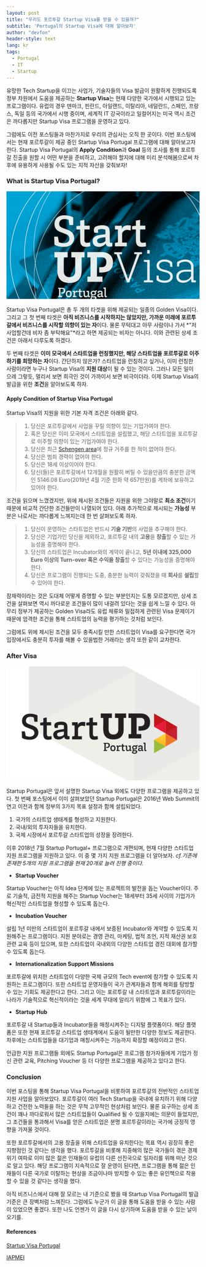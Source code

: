 ```yaml
---
layout: post
title: "우리도 포르투갈 Startup Visa를 받을 수 있을까?"
subtitle: 'Portugal의 Startup Visa에 대해 알아보자'
author: "devfon"
header-style: text
lang: kr
tags:
  - Portugal
  - IT
  - Startup
---
```


유망한 Tech Startup을 이끄는 사업가, 기술자들의 Visa 발급이 원활하게 진행되도록 정부 차원에서 도움을 제공하는 **Startup Visa**는 현재 다양한 국가에서 시행되고 있는 프로그램이다. 유럽의 경우 덴마크, 핀란드, 아일랜드, 이탈리아, 네덜란드, 스페인, 프랑스, 독일 등의 국가에서 시행 중이며, 세계적 IT 강국이라고 일컬어지는 미국 역시 조건은 까다롭지만 Startup Visa 프로그램을 운영하고 있다.

그럼에도 이전 포스팅들과 마찬가지로 우리의 관심사는 오직 한 곳이다. 이번 포스팅에서는 현재 포르투갈이 제공 중인 Startup Visa Portugal 프로그램에 대해 알아보고자 한다. Startup Visa Portugal의 **Apply Condition**과 **Goal** 등의 조사를 통해 포르투갈 진출을 원할 시 어떤 부분을 준비하고, 고려해야 할지에 대해 미리 분석해봄으로써 차후에 유용하게 사용될 수도 있는 지적 자산을 갖춰보자!

### What is Startup Visa Portugal?
![](/img/in-post/supvi.png)

Startup Visa Portugal은 총 두 개의 타겟을 위해 제공되는 일종의 Golden Visa이다. 그리고 그 첫 번째 타겟은 **아직 비즈니스를 시작하지는 않았지만, 가까운 미래에 포르투갈에서 비즈니스를 시작할 의향이 있는 자**이다. 물론 무턱대고 아무 사람이나 가서 *"저 사업할건데 비자 좀 부탁해요"*라고 하면 제공되는 비자는 아니다. 이와 관련된 상세 조건은 아래서 다루도록 하겠다.

두 번째 타겟은 **이미 모국에서 스타트업을 런칭했지만, 해당 스타트업을 포르투갈로 이주하기를 희망하는 자**이다. 간단하지 않은가? 스타트업을 런칭하고 싶거나, 이미 런칭한 사람이라면 누구나 Startup Visa의 **지원 대상**이 될 수 있는 것이다. 그러나 모든 일이 으레 그렇듯, 멀리서 보면 희극인 것이 가까이서 보면 비극이더라. 이제 Startup Visa의 발급을 위한 **조건**을 알아보도록 하자.

#### Apply Condition of Startup Visa Portugal
Startup Visa의 지원을 위한 기본 자격 조건은 아래와 같다.

> 1. 당신은 포르투갈에서 사업을 꾸릴 의향이 있는 기업가여야 한다.
> 2. 혹은 당신은 이미 모국에서 스타트업을 설립했고, 해당 스타트업을 포르투갈로 이주할 의향이 있는 기업가여야 한다. 
> 3. 당신은 최근 [Schengen area](https://en.wikipedia.org/wiki/Schengen_Area)에 정규 거주를 한 적이 없어야 한다.
> 4. 당신은 범죄 경력이 없어야 한다.
> 5. 당신은 18세 이상이어야 한다.
> 6. 당신(들)은 포르투갈에서 12개월을 원활히 버틸 수 있을만큼의 충분한 금액인 5146.08 Euro(2019년 4월 기준 한화 약 657만원)를 계좌에 보유하고 있어야 한다.

조건을 읽으며 느꼈겠지만, 위에 제시된 조건들은 지원을 위한 그야말로 **최소 조건**이기 때문에 비교적 간단한 조건들만이 나열되어 있다. 아래 추가적으로 제시되는 **가능성** 부분은 나로서는 까다롭게 느껴지는데 한 번 살펴보도록 하자.

> 1. 당신이 운영하는 스타트업은 반드시 **기술 기반**의 사업을 추구해야 한다.
> 2. 당신은 기업가인 당신을 제외하고, 포르투갈 내의 **고용**을 **창출**할 수 있는 가능성을 증명해야 한다.
> 3. 당신의 스타트업은 Incubator와의 계약이 끝나고, **5년 이내에 325,000 Euro 이상의 Turn-over 혹은 수익을 창출**할 수 있다는 가능성을 증명해야 한다.
> 4. 당신은 프로그램이 진행되는 도중, 충분한 능력이 갖춰졌을 때 **회사**를 **설립**할 수 있어야 한다.

잠재력이라는 것은 도대체 어떻게 증명할 수 있는 부분인지는 도통 모르겠지만, 상세 조건을 살펴보면 역시 까다로운 조건들이 많이 내걸려 있다는 것을 쉽게 느낄 수 있다. 아무리 정부가 제공하는 Golden Visa라도 유럽 체류와 밀접하게 관련된 Visa 문제이기 때문에 엄격한 조건을 통해 스타트업의 능력을 평가하는 것처럼 보인다.

그럼에도 위에 제시된 조건을 모두 충족시킬 만한 스타트업이 Visa를 요구한다면 국가 입장에서도 충분히 투자를 해볼 수 있을법한 거래라는 생각 또한 같이 교차한다.

### After Visa
![](/img/in-post/sup.png)

Startup Portugal은 앞서 설명한 Startup Visa 외에도 다양한 프로그램을 제공하고 있다. 첫 번째 포스팅에서 이미 살펴보았던 Startup Portugal은 2016년 Web Summit의 연고 이전과 함께 정부의 3가지 목표 설정과 함께 설립되었다. 

1. 국가의 스타트업 생태계를 형성하고 지원한다.
2. 국내/외의 투자자들을 유치한다.
3. 국제 시장에서 포르투갈 스타트업의 성장을 장려한다.

이후 2018년 7월 Startup Portugal+ 프로그램으로 개편되며, 현재 다양한 스타트업 지원 프로그램을 지원하고 있다. 이 중 몇 가지 지원 프로그램을 더 알아보자.
*cf.기존에 존재한 5개의 지원 프로그램을 현재 20개로 늘려 진행 중이다.*

- **Startup Voucher**

Startup Voucher는 아직 Idea 단계에 있는 프로젝트의 발전을 돕는 Voucher이다. 주로 기술적, 금전적 지원을 해주는 Startup Vocher는 18세부터 35세 사이의 기업가가 혁신적인 스타트업을 형성할 수 있도록 돕는다.

- **Incubation Voucher**

설립 1년 미만의 스타트업이 포르투갈 내에서 보증된 Incubator와 계약할 수 있도록 지원해주는 프로그램이다. 지원 분야로는 경영 관리, 마케팅, 법적 조언, 지적 재산권 보호 관련 교육 등이 있으며, 또한 스타트업이 국내외의 다양한 스타트업 경진 대회에 참가할 수 있도록 돕는다.

- **Internationalization Support Missions**

포르투갈에 위치한 스타트업이 다양한 국제 규모의 Tech event에 참가할 수 있도록 지원하는 프로그램이다. 또한 스타트업 운영자들이 국가 관계자들과 함께 해외를 탐방할 수 있는 기회도 제공한다고 한다. 그리고 이는 포르투갈 내 스타트업과 포르투갈이라는 나라가 기술적으로 혁신적이라는 것을 세계 무대에 알리기 위함에 그 목표가 있다.

- **Startup Hub**

포르투갈 내 Startup들과 Incubator들을 매칭시켜주는 디지털 플랫폼이다. 해당 플랫폼은 또한 현재 포르투갈 스타트업 생태계에서 도움이 될만한 다양한 정보도 제공한다. 차후에는 스타트업들을 대기업과 매칭시켜주는 기능까지 확장할 예정이라고 한다.

언급한 지원 프로그램들 외에도 Startup Portugal은 프로그램 참가자들에게 기업가 정신 관련 교육, Pitching Voucher 등 더 다양한 프로그램을 제공하고 있다고 한다.

### Conclusion
이번 포스팅을 통해 Startup Visa Portugal을 비롯하여 포르투갈의 전반적인 스타트업 지원 사업을 알아보았다. 포르투갈이 여러 Tech Startup을 국내에 유치하기 위해 다양하고 건전한 노력들을 하는 것은 무척 고무적인 현상처럼 보인다. 물론 요구하는 상세 조건이 꽤나 까다로워서 많은 스타트업들이 Qualified 될 수 있을지에는 의문이 들었지만, 그 조건들을 통과해서 Visa를 얻은 스타트업은 분명 포르투갈이라는 국가에 긍정적 영향을 가져올 것이다.

또한 포르투갈에서의 고용 창출을 위해 스타트업을 유치한다는 목표 역시 굉장히 좋은 지향점인 것 같다는 생각을 했다. 포르투갈을 비롯해 지중해의 많은 국가들이 겪은 경제위기 여파로 이미 많은 젊은 인재들이 유럽의 다른 선진국으로 일자리를 위해 떠난 것으로 알고 있다. 해당 프로그램이 지속적으로 잘 운영이 된다면, 프로그램을 통해 젊은 인재들이 다른 국가로 이탈하는 현상을 조금이나마 방지할 수 있는 좋은 유인책으로 작용할 수 있을 것 같다는 생각을 했다.

아직 비즈니스에서 대해 잘 모르는 내 기준으로 봤을 때 Startup Visa Portugal의 발급 기준은 큰 장벽처럼 느껴진다. 그럼에도 누군가 이 글을 통해 도움을 받을 수 있는 사람이 있었으면 좋겠다. 또한 나도 언젠가 이 글을 다시 상기하며 도움을 받을 수 있는 날이 오기를.

#### References
[Startup Visa Portugal](http://startupportugal.com/startup-visa)

[IAPMEI](https://www.iapmei.pt/SOBRE-O-IAPMEI/Missao-Visao-Valores.aspx)